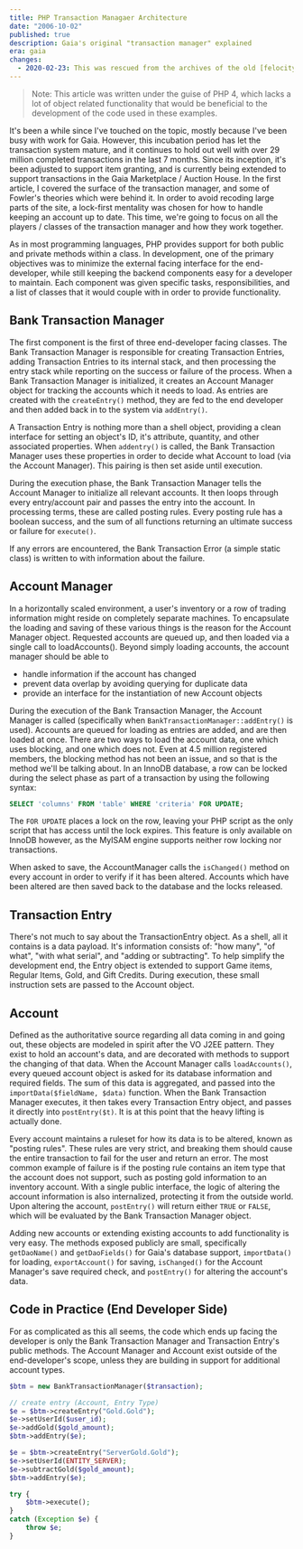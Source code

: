```yaml
---
title: PHP Transaction Managaer Architecture
date: "2006-10-02"
published: true
description: Gaia's original "transaction manager" explained
era: gaia
changes:
  - 2020-02-23: This was rescued from the archives of the old [felocity.org](https://web.archive.org/web/20070112140348/http://www.felocity.org/blog/article/php_transaction_manager_architecture/) site.
---
```


> Note: This article was written under the guise of PHP 4, which lacks a lot of object related functionality that would be beneficial to the development of the code used in these examples.

It's been a while since I've touched on the topic, mostly because I've been busy with work for Gaia. However, this incubation period has let the transaction system mature, and it continues to hold out well with over 29 million completed transactions in the last 7 months. Since its inception, it's been adjusted to support item granting, and is currently being extended to support transactions in the Gaia Marketplace / Auction House. In the first article, I covered the surface of the transaction manager, and some of Fowler's theories which were behind it. In order to avoid recoding large parts of the site, a lock-first mentality was chosen for how to handle keeping an account up to date. This time, we're going to focus on all the players / classes of the transaction manager and how they work together.

As in most programming languages, PHP provides support for both public and private methods within a class. In development, one of the primary objectives was to minimize the external facing interface for the end-developer, while still keeping the backend components easy for a developer to maintain. Each component was given specific tasks, responsibilities, and a list of classes that it would couple with in order to provide functionality.

## Bank Transaction Manager

The first component is the first of three end-developer facing classes. The Bank Transaction Manager is responsible for creating Transaction Entries, adding Transaction Entries to its internal stack, and then processing the entry stack while reporting on the success or failure of the process. When a Bank Transaction Manager is initialized, it creates an Account Manager object for tracking the accounts which it needs to load. As entries are created with the `createEntry()` method, they are fed to the end developer and then added back in to the system via `addEntry()`.

A Transaction Entry is nothing more than a shell object, providing a clean interface for setting an object's ID, it's attribute, quantity, and other associated properties. When `addentry()` is called, the Bank Transaction Manager uses these properties in order to decide what Account to load (via the Account Manager). This pairing is then set aside until execution.

During the execution phase, the Bank Transaction Manager tells the Account Manager to initialize all relevant accounts. It then loops through every entry/account pair and passes the entry into the account. In processing terms, these are called posting rules. Every posting rule has a boolean success, and the sum of all functions returning an ultimate success or failure for `execute()`.

If any errors are encountered, the Bank Transaction Error (a simple static class) is written to with information about the failure.

## Account Manager

In a horizontally scaled environment, a user's inventory or a row of trading information might reside on completely separate machines. To encapsulate the loading and saving of these various things is the reason for the Account Manager object. Requested accounts are queued up, and then loaded via a single call to loadAccounts(). Beyond simply loading accounts, the account manager should be able to

- handle information if the account has changed
- prevent data overlap by avoiding querying for duplicate data
- provide an interface for the instantiation of new Account objects

During the execution of the Bank Transaction Manager, the Account Manager is called (specifically when `BankTransactionManager::addEntry()` is used). Accounts are queued for loading as entries are added, and are then loaded at once. There are two ways to load the account data, one which uses blocking, and one which does not. Even at 4.5 million registered members, the blocking method has not been an issue, and so that is the method we'll be talking about. In an InnoDB database, a row can be locked during the select phase as part of a transaction by using the following syntax:

```sql
SELECT 'columns' FROM 'table' WHERE 'criteria' FOR UPDATE;
```

The `FOR UPDATE` places a lock on the row, leaving your PHP script as the only script that has access until the lock expires. This feature is only available on InnoDB however, as the MyISAM engine supports neither row locking nor transactions.

When asked to save, the AccountManager calls the `isChanged()` method on every account in order to verify if it has been altered. Accounts which have been altered are then saved back to the database and the locks released.

## Transaction Entry

There's not much to say about the TransactionEntry object. As a shell, all it contains is a data payload. It's information consists of: "how many", "of what", "with what serial", and "adding or subtracting". To help simplify the development end, the Entry object is extended to support Game items, Regular Items, Gold, and Gift Credits. During execution, these small instruction sets are passed to the Account object.

## Account

Defined as the authoritative source regarding all data coming in and going out, these objects are modeled in spirit after the VO J2EE pattern. They exist to hold an account's data, and are decorated with methods to support the changing of that data. When the Account Manager calls `loadAccounts()`, every queued account object is asked for its database information and required fields. The sum of this data is aggregated, and passed into the `importData($fieldName, $data)` function. When the Bank Transaction Manager executes, it then takes every Transaction Entry object, and passes it directly into `postEntry($t)`. It is at this point that the heavy lifting is actually done.

Every account maintains a ruleset for how its data is to be altered, known as "posting rules". These rules are very strict, and breaking them should cause the entire transaction to fail for the user and return an error. The most common example of failure is if the posting rule contains an item type that the account does not support, such as posting gold information to an inventory account. With a single public interface, the logic of altering the account information is also internalized, protecting it from the outside world. Upon altering the account, `postEntry()` will return either `TRUE` or `FALSE`, which will be evaluated by the Bank Transaction Manager object.

Adding new accounts or extending existing accounts to add functionality is very easy. The methods exposed publicly are small, specifically `getDaoName()` and `getDaoFields()` for Gaia's database support, `importData()` for loading, `exportAccount()` for saving, `isChanged()` for the Account Manager's save required check, and `postEntry()` for altering the account's data.

## Code in Practice (End Developer Side)

For as complicated as this all seems, the code which ends up facing the developer is only the Bank Transaction Manager and Transaction Entry's public methods. The Account Manager and Account exist outside of the end-developer's scope, unless they are building in support for additional account types.

```php
$btm = new BankTransactionManager($transaction);

// create entry (Account, Entry Type)
$e = $btm->createEntry("Gold.Gold");
$e->setUserId($user_id);
$e->addGold($gold_amount);
$btm->addEntry($e);

$e = $btm->createEntry("ServerGold.Gold");
$e->setUserId(ENTITY_SERVER);
$e->subtractGold($gold_amount);
$btm->addEntry($e);

try {
    $btm->execute();
}
catch (Exception $e) {
    throw $e;
}
```
